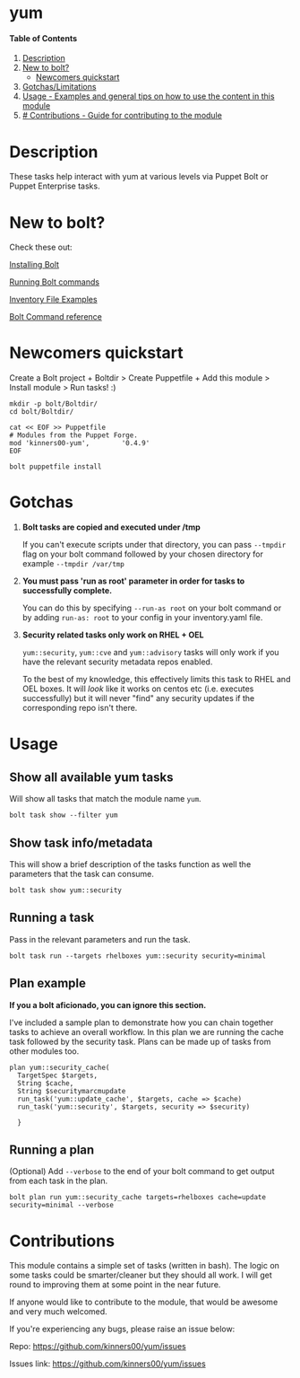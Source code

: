 # yum

#### Table of Contents

1. [Description](#description)
2. [New to bolt?](#new-to-bolt)
    * [Newcomers quickstart](#newcomers-quickstart)
3. [Gotchas/Limitations](#gotchas)
4. [Usage - Examples and general tips on how to use the content in this module](#usage)
5. [# Contributions - Guide for contributing to the module](#contributions)

# Description

These tasks help interact with yum at various levels via Puppet Bolt or Puppet Enterprise tasks. 


# New to bolt?

Check these out:

[Installing Bolt](https://puppet.com/docs/bolt/latest/bolt_installing.html)

[Running Bolt commands](https://puppet.com/docs/bolt/latest/running_bolt_commands.html)

[Inventory File Examples](https://puppet.com/docs/bolt/latest/inventory_file_v2.html#inventory-file-examples)

[Bolt Command reference](https://puppet.com/docs/bolt/latest/bolt_command_reference.html)


# Newcomers quickstart

Create a Bolt project + Boltdir > Create Puppetfile + Add this module > Install module > Run tasks! :)

``` shell
mkdir -p bolt/Boltdir/
cd bolt/Boltdir/

cat << EOF >> Puppetfile
# Modules from the Puppet Forge.
mod 'kinners00-yum', 	    '0.4.9'
EOF

bolt puppetfile install
```

# Gotchas

1. **Bolt tasks are copied and executed under /tmp**

    If you can't execute scripts under that directory, you can pass ```--tmpdir``` flag on your bolt command followed by your chosen directory for example ```--tmpdir /var/tmp```

2. **You must pass 'run as root' parameter in order for tasks to successfully complete.**

    You can do this by specifying ```--run-as root``` on your bolt command or by adding ```run-as: root``` to your config in your inventory.yaml file. 

3. **Security related tasks only work on RHEL + OEL**

    `yum::security`, `yum::cve` and `yum::advisory` tasks will only work if you have the relevant security metadata repos enabled. 

    To the best of my knowledge, this effectively limits this task to RHEL and OEL boxes. It will *look* like it works on centos etc (i.e. executes successfully) but it will never "find" any security updates if the corresponding repo isn't there.

# Usage

## Show all available yum tasks

Will show all tasks that match the module name `yum`.  

``` shell
bolt task show --filter yum
```

## Show task info/metadata

This will show a brief description of the tasks function as well the parameters that the task can consume.

``` shell
bolt task show yum::security
```
## Running a task

Pass in the relevant parameters and run the task.

``` shell
bolt task run --targets rhelboxes yum::security security=minimal
```
## Plan example

**If you a bolt aficionado, you can ignore this section.**

I've included a sample plan to demonstrate how you can chain together tasks to achieve an overall workflow. In this plan we are running the cache task followed by the security task. Plans can be made up of tasks from other modules too. 

``` puppet
plan yum::security_cache(
  TargetSpec $targets,
  String $cache,
  String $securitymarcmupdate 
  run_task('yum::update_cache', $targets, cache => $cache)
  run_task('yum::security', $targets, security => $security)

  }
```
## Running a plan

(Optional) Add `--verbose` to the end of your bolt command to get output from each task in the plan.

``` shell
bolt plan run yum::security_cache targets=rhelboxes cache=update security=minimal --verbose
```

# Contributions

This module contains a simple set of tasks (written in bash). The logic on some tasks could be smarter/cleaner but they should all work. I will get round to improving them at some point in the near future.  

If anyone would like to contribute to the module, that would be awesome and very much welcomed.

If you're experiencing any bugs, please raise an issue below:

Repo:        https://github.com/kinners00/yum/issues

Issues link: https://github.com/kinners00/yum/issues
